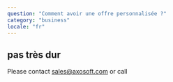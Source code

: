 ```yaml
---
question: "Comment avoir une offre personnalisée ?"
category: "business"
locale: "fr"
---
```



## pas très dur

Please contact sales@axosoft.com or call
